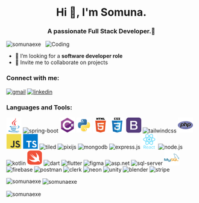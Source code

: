 <!-- <img src="https://appsgeyser.com/blog/wp-content/uploads/2023/11/ar-vr-future-blog-banner-scaled.jpg" alt="MasterHead" style="max-width: 100%,; display: inline-block;" > -->

<h1 align="center">Hi 👋, I'm Somuna.</h1>
<h3 align="center">A passionate Full Stack Developer.&#128205;</h3>
<img align="right" alt="Coding" width="400" src="https://www.cnet.com/a/img/resize/667049aaa29d420a7d74c70b1bc71520fa729902/hub/2021/10/21/1635a1a9-af9c-4380-b5a6-eec99f1a4c74/among-us-consoles-promo-xbox-playstation.png?auto=webp&fit=crop&height=675&width=1200">

<p align="left"> <img src="https://komarev.com/ghpvc/?username=somunaexe&label=Profile%20views&color=0e75b6&style=flat" alt="somunaexe" /> </p>

- 🤝 I’m looking for a **software developer role**
- 👯 Invite me to collaborate on projects

<h3 align="left">Connect with me:</h3>
<p align="left">
<a href="mailto:somunanzenwa@gmail.com" target="_blank"><img align="center" src="https://image.similarpng.com/very-thumbnail/2020/12/Gmail-logo-design-on-transparent-background-PNG.png" alt="gmail" height="30" width="40" /></a>
<a href="https://www.linkedin.com/in/somunachimso-nzenwa-a738a1192/" target="_blank"><img align="center" src="https://raw.githubusercontent.com/rahuldkjain/github-profile-readme-generator/master/src/images/icons/Social/linked-in-alt.svg" alt="linkedin" height="30" width="40" /></a>
</p>

<h3 align="left">Languages and Tools:</h3>
<p align="left">
  <img src="https://raw.githubusercontent.com/devicons/devicon/master/icons/java/java-original.svg" alt="java" width="40" height="40"/>
  <img src="https://github.com/spring-projects.png?size=40" alt="spring-boot" width="40" height="40"/>
  <img src="https://raw.githubusercontent.com/devicons/devicon/master/icons/csharp/csharp-original.svg" alt="csharp" width="40" height="40"/>
  <img src="https://raw.githubusercontent.com/devicons/devicon/master/icons/python/python-original.svg" alt="python" width="40" height="40"/>
  <img src="https://raw.githubusercontent.com/devicons/devicon/master/icons/html5/html5-original-wordmark.svg" alt="html5" width="40" height="40"/>
  <img src="https://raw.githubusercontent.com/devicons/devicon/master/icons/css3/css3-original-wordmark.svg" alt="css3" width="40" height="40"/>
  <img src="https://raw.githubusercontent.com/github/explore/80688e429a7d4ef2fca1e82350fe8e3517d3494d/topics/bootstrap/bootstrap.png?size=48" alt="bootstrap" width="40" height="40"/> 
  <img src="https://avatars.githubusercontent.com/u/67109815?s=40&v=4" alt="tailwindcss" width="40" height="40"/>
  <img src="https://raw.githubusercontent.com/devicons/devicon/master/icons/php/php-original.svg" alt="php" width="40" height="40"/>
  <img src="https://raw.githubusercontent.com/devicons/devicon/master/icons/javascript/javascript-original.svg" alt="javascript" width="40" height="40"/>
  <img src="https://raw.githubusercontent.com/devicons/devicon/master/icons/typescript/typescript-original.svg" alt="typescript" width="40" height="40"/>
  <img src="https://github.com/mapeditor.png?size=40" alt="tiled" width="40" height="40"/>
  <img src="https://avatars.githubusercontent.com/u/5406849?s=48&v=4" alt="pixijs" width="40" height="40"/>
  <img src="https://avatars.githubusercontent.com/u/45120?s=48&v=4" alt="mongodb" width="40" height="40"/>
  <img src="https://avatars.githubusercontent.com/u/5658226?s=48&v=4" alt="express.js" width="40" height="40"/>
  <img src="https://raw.githubusercontent.com/devicons/devicon/master/icons/react/react-original-wordmark.svg" alt="react" width="40" height="40"/>
  <img src="https://avatars.githubusercontent.com/u/9950313?s=280&v=4" alt="node.js" width="40" height="40"/>
  <br />
  <img src="https://www.vectorlogo.zone/logos/kotlinlang/kotlinlang-icon.svg" alt="kotlin" width="40" height="40"/>
  <img src="https://raw.githubusercontent.com/devicons/devicon/master/icons/swift/swift-original.svg" alt="swift" width="40" height="40"/>
  <img src="https://www.vectorlogo.zone/logos/dartlang/dartlang-icon.svg" alt="dart" width="40" height="40"/>
  <img src="https://www.vectorlogo.zone/logos/flutterio/flutterio-icon.svg" alt="flutter" width="40" height="40"/>
  <img src="https://www.vectorlogo.zone/logos/figma/figma-icon.svg" alt="figma" width="40" height="40"/>
  <img src="https://avatars.githubusercontent.com/u/9141961?s=40&v=4" alt="asp.net" width="40" height="40"/>
  <img src="https://avatars.githubusercontent.com/u/6154722?s=40&v=4" alt="sql-server" width="40" height="40"/>
  <img src="https://raw.githubusercontent.com/devicons/devicon/master/icons/mysql/mysql-original-wordmark.svg" alt="mysql" width="40" height="40"/>
  <img src="https://www.vectorlogo.zone/logos/firebase/firebase-icon.svg" alt="firebase" width="40" height="40"/>
<img src="https://github.com/postmanlabs.png?size=40" alt="postman" width="40" height="40"/>
<img src="https://github.com/clerk.png?size=40" alt="clerk" width="40" height="40"/>
<img src="https://github.com/neondatabase.png?size=40" alt="neon" width="40" height="40"/>

  
  <img src="https://www.vectorlogo.zone/logos/unity3d/unity3d-icon.svg" alt="unity" width="40" height="40"/>
  <img src="https://avatars.githubusercontent.com/u/52924476?s=48&v=4" alt="blender" width="40" height="40"/>
  <img src="https://camo.githubusercontent.com/647d10239d3662c68b5958ed5abcc47cc1bd215b0d019860eef1e61c4021eda3/68747470733a2f2f75706c6f61642e77696b696d656469612e6f72672f77696b6970656469612f636f6d6d6f6e732f7468756d622f622f62612f5374726970655f4c6f676f2532435f726576697365645f323031362e7376672f3130323470782d5374726970655f4c6f676f2532435f726576697365645f323031362e7376672e706e67" alt="stripe" width="105" height="40"/>
 </p>


<p><img align="left" src="https://github-readme-stats.vercel.app/api/top-langs?username=somunaexe&show_icons=true&locale=en&layout=compact" alt="somunaexe" /></p>

<p>&nbsp;<img align="center" src="https://github-readme-stats.vercel.app/api?username=somunaexe&show_icons=true&locale=en" alt="somunaexe" /></p>

<p><img align="center" src="https://github-readme-streak-stats.herokuapp.com/?user=somunaexe&" alt="somunaexe" /></p>
